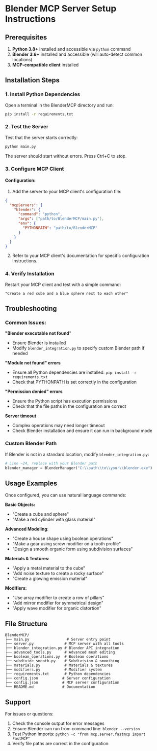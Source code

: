 # Blender MCP Server Setup Instructions

## Prerequisites

1. **Python 3.8+** installed and accessible via `python` command
2. **Blender 3.6+** installed and accessible (will auto-detect common locations)
3. **MCP-compatible client** installed

## Installation Steps

### 1. Install Python Dependencies

Open a terminal in the BlenderMCP directory and run:

```bash
pip install -r requirements.txt
```

### 2. Test the Server

Test that the server starts correctly:

```bash
python main.py
```

The server should start without errors. Press Ctrl+C to stop.

### 3. Configure MCP Client

#### Configuration:

1. Add the server to your MCP client's configuration file:

```json
{
  "mcpServers": {
    "blender": {
      "command": "python", 
      "args": ["path/to/BlenderMCP/main.py"],
      "env": {
        "PYTHONPATH": "path/to/BlenderMCP"
      }
    }
  }
}
```

2. Refer to your MCP client's documentation for specific configuration instructions.

### 4. Verify Installation

Restart your MCP client and test with a simple command:

```
"Create a red cube and a blue sphere next to each other"
```

## Troubleshooting

### Common Issues:

**"Blender executable not found"**
- Ensure Blender is installed
- Modify `blender_integration.py` to specify custom Blender path if needed

**"Module not found" errors**
- Ensure all Python dependencies are installed: `pip install -r requirements.txt`
- Check that PYTHONPATH is set correctly in the configuration

**"Permission denied" errors**
- Ensure the Python script has execution permissions
- Check that the file paths in the configuration are correct

**Server timeout**
- Complex operations may need longer timeout
- Check Blender installation and ensure it can run in background mode

### Custom Blender Path

If Blender is not in a standard location, modify `blender_integration.py`:

```python
# Line ~24, replace with your Blender path
blender_manager = BlenderManager("C:\\path\\to\\your\\blender.exe")
```

## Usage Examples

Once configured, you can use natural language commands:

**Basic Objects:**
- "Create a cube and sphere"
- "Make a red cylinder with glass material"

**Advanced Modeling:**
- "Create a house shape using boolean operations"
- "Make a gear using screw modifier on a tooth profile" 
- "Design a smooth organic form using subdivision surfaces"

**Materials & Textures:**
- "Apply a metal material to the cube"
- "Add noise texture to create a rocky surface"
- "Create a glowing emission material"

**Modifiers:**
- "Use array modifier to create a row of pillars"
- "Add mirror modifier for symmetrical design"
- "Apply wave modifier for organic distortion"

## File Structure

```
BlenderMCP/
├── main.py                 # Server entry point
├── server.py              # MCP server with all tools
├── blender_integration.py # Blender API integration
├── advanced_tools.py      # Advanced mesh editing
├── boolean_operations.py  # Boolean operations
├── subdivide_smooth.py    # Subdivision & smoothing
├── materials.py           # Materials & textures  
├── modifiers.py           # Modifier system
├── requirements.txt       # Python dependencies
├── config.json           # Server configuration
├── config.json           # MCP server configuration
└── README.md             # Documentation
```

## Support

For issues or questions:
1. Check the console output for error messages
2. Ensure Blender can run from command line: `blender --version`
3. Test Python imports: `python -c "from mcp.server.fastmcp import FastMCP"`
4. Verify file paths are correct in the configuration